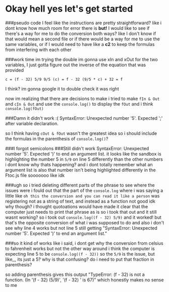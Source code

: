 # Okay hell yes let's get started

###pseudo code
I feel like the instructions are pretty straightforward? like i dont know how much room for error there is
**but!** I would like to see if there's a way for me to do the conversion both ways?
like I don't know if that would mean a second file or if there would be a way for me to use the same variables, or if I would need to have like a **c2** to keep the formulas from interfering with each other

###work time
im trying the double
im gonna use xIn and xOut for the two variables, I just gotta figure out the inverse of the equation that was provided

`c = (f - 32) 5/9
9/5 (c) = f - 32
(9/5 * c) + 32 = f`

I think? im gonna google it to double check
it was right

now im realizing that there are decisions to make
i tried to make `fIn & Out` and `cIn & Out` and use the `console.log()` to display the `fOut` and i think `console.log(fOut)`

###Damn
it didn't work :(
SyntaxError: Unexpected number '5'. Expected ';' after variable declaration.

so I think having `cOut & fOut` wasn't the greatest idea
so i should include the formulas in the parenthesis of `console.log()`?

###I forgot semicolons
###Still didn't work
SyntaxError: Unexpected number '5'. Expected ')' to end an argument list.
it looks like the sandbox is highlighting the number 5 in `5/9` on line 5 differently than the other numbers
i dont know why thats happening? and i dont totally remember what an argument list is
also that number isn't being highlighted differently in the Ftoc.js file sooooooo like idk

###ugh
so i tried deleting different parts of the phrase to see where the issues were
i fould out that the part of the `console.log` where i was saying a little like `oh this the conversion and you can read it like a person` was registering not as a string of text, and instead as a function
not good
idk why though? i thought quotoations would have made it clear that the computer just needs to print that phrase as is
so i took that out and it still wasnt working?
so i took out `console.log((f - 32) 5/9)` and it worked! but that's the opposite conversion of what i was supposed to do and also i don't see why line 4 works but not line 5
still getting "SyntaxError: Unexpected number '5'. Expected ')' to end an argument list."

###so it kind of works
like i said, i dont get why the conversion from celsius to fahrenheit works but not the other way around
i think the computer is expecting line 5 to be `console.log((f - 32))` so the `5/9` is the issue, but like,,, its just a 5? why is that confusing? do i need to put that fraction in parenthesis?

so adding parenthesis gives this output "TypeError: (f - 32)  is not a function. (In '(f - 32) (5/9)', '(f - 32) ' is 67)"
which honestly makes no sense to me

